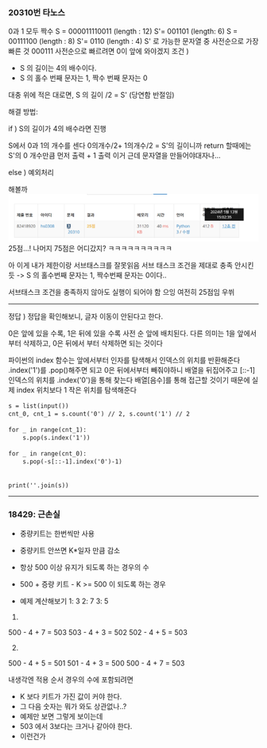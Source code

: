 ### 20310번 타노스
0과 1 모두 짝수 
S = 000011110011 (length : 12)
S'= 001101 (length: 6)
S = 00111100 (length : 8)
S'= 0110 (length : 4)
S' 로 가능한 문자열 중 사전순으로 가장 빠른 것 
000111
사전순으로 빠르려면 0이 앞에 와야겠지
조건 ) 
- S 의 길이는 4의 배수이다.
- S 의 홀수 번째 문자는 1, 짝수 번째 문자는 0

대충 위에 적은 대로면, 
S 의 길이 /2 = S' (당연함 반절임)


해결 방법:

if ) S의 길이가 4의 배수라면 진행

S에서 0과 1의 개수를 센다
0의개수/2+ 1의개수/2 = S'의 길이니까
return 할때에는
S'의 0 개수만큼 먼저 출력 + 1 출력
이거 근데 문자열을 만들어야대자나...

else )
예외처리

해볼까
![image](image.png)
25점...! 나머지 75점은 어디갔지? ㅋㅋㅋㅋㅋㅋㅋㅋㅋㅋ

아 이게 내가 제한이랑 서브태스크를 잘못읽음
서브 태스크 조건을 제대로 충족 안시킨듯 
-> S 의 홀수번째 문자는 1, 짝수번째 문자는 0이다..

서브태스크 조건을 충족하지 않아도 실행이 되어야 함
으잉 여전히 25점임
우쒸 

---
정답 ) 
정답을 확인해보니, 글자 이동이 안된다고 한다.

0은 앞에 있을 수록,  1은 뒤에 있을 수록
사전 순 앞에 배치된다.
다른 의미는 1을 앞에서 부터 삭제하고,
0은 뒤에서 부터 삭제하면 되는 것이다

파이썬의 index 함수는 앞에서부터 인자를 탐색해서
인덱스의 위치를 반환해준다
.index('1')를
.pop()해주면 되고
0은 뒤에서부터 빼줘야하니
배열을 뒤집어주고 [::-1]
인덱스의 위치를
.index('0')을 통해 찾는다
배열[음수]를 통해 접근할 것이기 때문에
실제 index 위치보다 1 작은 위치를 탐색해준다

```
s = list(input())
cnt_0, cnt_1 = s.count('0') // 2, s.count('1') // 2

for _ in range(cnt_1):
    s.pop(s.index('1'))

for _ in range(cnt_0):
    s.pop(-s[::-1].index('0')-1)


print(''.join(s))
```


---

### 18429: 근손실
- 중량키트는 한번씩만 사용
- 중량키트 안쓰면 K*일자 만큼 감소
- 항상 500 이상 유지가 되도록 하는 경우의 수

- 500 + 증량 키트 - K >= 500 이 되도록 하는 경우

- 예제 계산해보기
1: 3
2: 7
3: 5

1) 
500 - 4 + 7 = 503
503 - 4 + 3 = 502
502 - 4 + 5 = 503

2)
500 - 4 + 5 = 501
501 - 4 + 3 = 500
500 - 4 + 7 = 503

내생각엔 적용 순서 경우의 수에 포함되려면
- K 보다 키트가 가진 값이 커야 한다.
- 그 다음 숫자는 뭐가 와도 상관없나..?
- 예제만 보면 그렇게 보이는데
- 503 에서 3보다는 크거나 같아야 한다.
- 이런건가


